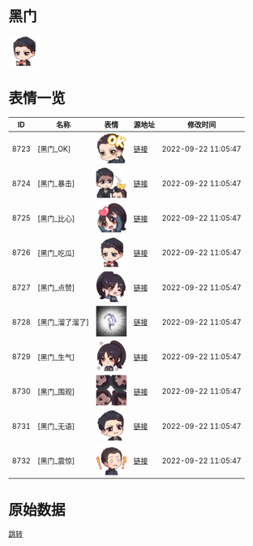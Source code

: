 # 黑门

<img src="./cover.png" height="60" alt="cover" />

# 表情一览

|ID|名称|表情|源地址|修改时间|
|----|----|----|----|----|
|8723|[黑门_OK]|<img src="./pic/008723_%5B黑门_OK%5D.png" height="60" alt="OK"/>|[链接](http://i0.hdslb.com/bfs/emote/5cb0adb7d408670b1d26a2f53ca081b0e70c0283.png)|2022-09-22 11:05:47|
|8724|[黑门_暴击]|<img src="./pic/008724_%5B黑门_暴击%5D.png" height="60" alt="暴击"/>|[链接](http://i0.hdslb.com/bfs/emote/80c9785ef04932c1c0daeba425d974b128a72d95.png)|2022-09-22 11:05:47|
|8725|[黑门_比心]|<img src="./pic/008725_%5B黑门_比心%5D.png" height="60" alt="比心"/>|[链接](http://i0.hdslb.com/bfs/emote/f541947b7e962a6da65683c8cd495620e6c8ff1b.png)|2022-09-22 11:05:47|
|8726|[黑门_吃瓜]|<img src="./pic/008726_%5B黑门_吃瓜%5D.png" height="60" alt="吃瓜"/>|[链接](http://i0.hdslb.com/bfs/emote/63a58e9645abe7c23d075dd3ec43696c71e65118.png)|2022-09-22 11:05:47|
|8727|[黑门_点赞]|<img src="./pic/008727_%5B黑门_点赞%5D.png" height="60" alt="点赞"/>|[链接](http://i0.hdslb.com/bfs/emote/6890a9c3772453eb75abbeacba3027603b2ce61f.png)|2022-09-22 11:05:47|
|8728|[黑门_溜了溜了]|<img src="./pic/008728_%5B黑门_溜了溜了%5D.png" height="60" alt="溜了溜了"/>|[链接](http://i0.hdslb.com/bfs/emote/94dc941ac4462673ec37b51aa328274b2d5a0a16.png)|2022-09-22 11:05:47|
|8729|[黑门_生气]|<img src="./pic/008729_%5B黑门_生气%5D.png" height="60" alt="生气"/>|[链接](http://i0.hdslb.com/bfs/emote/5f9fcd414e494c0b10155378487bc467a9a509b7.png)|2022-09-22 11:05:47|
|8730|[黑门_围观]|<img src="./pic/008730_%5B黑门_围观%5D.png" height="60" alt="围观"/>|[链接](http://i0.hdslb.com/bfs/emote/e14a7c956d53276666108bb5ee1a22c4f1813277.png)|2022-09-22 11:05:47|
|8731|[黑门_无语]|<img src="./pic/008731_%5B黑门_无语%5D.png" height="60" alt="无语"/>|[链接](http://i0.hdslb.com/bfs/emote/513b20998db0b2e0375443bf687a4611c5330213.png)|2022-09-22 11:05:47|
|8732|[黑门_震惊]|<img src="./pic/008732_%5B黑门_震惊%5D.png" height="60" alt="震惊"/>|[链接](http://i0.hdslb.com/bfs/emote/ced84859d59825726238f75898126a9c546b8eed.png)|2022-09-22 11:05:47|

# 原始数据

[跳转](./raw.json)

